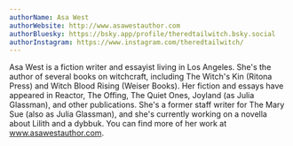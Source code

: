```yaml
---
authorName: Asa West
authorWebsite: http://www.asawestauthor.com
authorBluesky: https://bsky.app/profile/theredtailwitch.bsky.social
authorInstagram: https://www.instagram.com/theredtailwitch/
---
```

Asa West is a fiction writer and essayist living in Los Angeles. She's the author of several books on witchcraft, including The Witch's Kin (Ritona Press) and Witch Blood Rising (Weiser Books). Her fiction and essays have appeared in Reactor, The Offing, The Quiet Ones, Joyland (as Julia Glassman), and other publications. She's a former staff writer for The Mary Sue (also as Julia Glassman), and she's currently working on a novella about Lilith and a dybbuk. You can find more of her work at www.asawestauthor.com.
